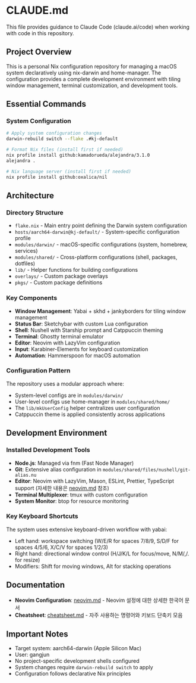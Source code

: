 # CLAUDE.md

This file provides guidance to Claude Code (claude.ai/code) when working with code in this repository.

## Project Overview

This is a personal Nix configuration repository for managing a macOS system declaratively using nix-darwin and home-manager. The configuration provides a complete development environment with tiling window management, terminal customization, and development tools.

## Essential Commands

### System Configuration
```bash
# Apply system configuration changes
darwin-rebuild switch --flake .#kj-default

# Format Nix files (install first if needed)
nix profile install github:kamadorueda/alejandra/3.1.0
alejandra .

# Nix language server (install first if needed)  
nix profile install github:oxalica/nil
```

## Architecture

### Directory Structure
- `flake.nix` - Main entry point defining the Darwin system configuration
- `hosts/aarch64-darwin@kj-default/` - System-specific configuration profile
- `modules/darwin/` - macOS-specific configurations (system, homebrew, services)
- `modules/shared/` - Cross-platform configurations (shell, packages, dotfiles)
- `lib/` - Helper functions for building configurations
- `overlays/` - Custom package overlays
- `pkgs/` - Custom package definitions

### Key Components
- **Window Management**: Yabai + skhd + jankyborders for tiling window management
- **Status Bar**: Sketchybar with custom Lua configuration
- **Shell**: Nushell with Starship prompt and Catppuccin theming
- **Terminal**: Ghostty terminal emulator
- **Editor**: Neovim with LazyVim configuration
- **Input**: Karabiner-Elements for keyboard customization
- **Automation**: Hammerspoon for macOS automation

### Configuration Pattern
The repository uses a modular approach where:
- System-level configs are in `modules/darwin/`
- User-level configs use home-manager in `modules/shared/home/`
- The `lib/mkUserConfig` helper centralizes user configuration
- Catppuccin theme is applied consistently across applications

## Development Environment

### Installed Development Tools
- **Node.js**: Managed via fnm (Fast Node Manager)
- **Git**: Extensive alias configuration in `modules/shared/files/nushell/git-alias.nu`
- **Editor**: Neovim with LazyVim, Mason, ESLint, Prettier, TypeScript support (자세한 내용은 [neovim.md](./neovim.md) 참조)
- **Terminal Multiplexer**: tmux with custom configuration
- **System Monitor**: btop for resource monitoring

### Key Keyboard Shortcuts
The system uses extensive keyboard-driven workflow with yabai:
- Left hand: workspace switching (W/E/R for spaces 7/8/9, S/D/F for spaces 4/5/6, X/C/V for spaces 1/2/3)
- Right hand: directional window control (H/J/K/L for focus/move, N/M/,/. for resize)
- Modifiers: Shift for moving windows, Alt for stacking operations

## Documentation

- **Neovim Configuration**: [neovim.md](./neovim.md) - Neovim 설정에 대한 상세한 한국어 문서
- **Cheatsheet**: [cheatsheet.md](./cheatsheet.md) - 자주 사용하는 명령어와 키보드 단축키 모음

## Important Notes

- Target system: aarch64-darwin (Apple Silicon Mac)
- User: gangjun
- No project-specific development shells configured
- System changes require `darwin-rebuild switch` to apply
- Configuration follows declarative Nix principles